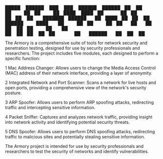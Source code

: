 

 █████  ██████  ███    ███  ██████  ██████ ██    ██ 
██   ██ ██   ██ ████  ████ ██    ██ ██   ██ ██  ██  
███████ ██████  ██ ████ ██ ██    ██ ██████   ████   
██   ██ ██   ██ ██  ██  ██ ██    ██ ██   ██   ██    
██   ██ ██   ██ ██      ██  ██████  ██   ██   ██    

The Armory is a comprehensive suite of tools for network security and penetration testing, designed for use by security professionals and researchers.
The project includes five modules, each designed to perform a specific function:


1 Mac Address Changer: Allows users to change the Media Access Control (MAC) address of their network interface, providing a layer of anonymity.

2 Integrated Network and Port Scanner: Scans a network for live hosts and open ports, providing a comprehensive view of the network's security posture.

3 ARP Spoofer: Allows users to perform ARP spoofing attacks, redirecting traffic and intercepting sensitive information.

4 Packet Sniffer: Captures and analyzes network traffic, providing insight into network activity and identifying potential security threats.

5 DNS Spoofer: Allows users to perform DNS spoofing attacks, redirecting traffic to malicious sites and potentially stealing sensitive information.

The Armory project is intended for use by security professionals and researchers to test the security of networks and identify vulnerabilities.
